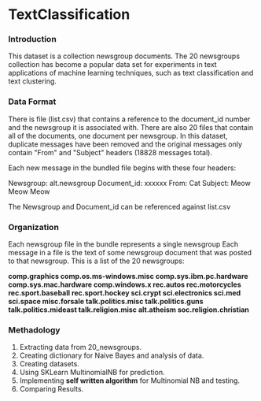# TextClassification

### Introduction
This dataset is a collection newsgroup documents.
The 20 newsgroups collection has become a popular data set for experiments in text applications of machine learning techniques, 
such as text classification and text clustering.

### Data Format
There is file (list.csv) that contains a reference to the document_id number and the newsgroup it is associated with.
There are also 20 files that contain all of the documents, one document per newsgroup.
In this dataset, duplicate messages have been removed and the original messages only contain "From" and "Subject" headers (18828 messages total).

Each new message in the bundled file begins with these four headers:

Newsgroup: alt.newsgroup
Document_id: xxxxxx
From: Cat
Subject: Meow Meow Meow

The Newsgroup and Document_id can be referenced against list.csv

### Organization
Each newsgroup file in the bundle represents a single newsgroup
Each message in a file is the text of some newsgroup document that was posted to that newsgroup.
This is a list of the 20 newsgroups:

**comp.graphics
comp.os.ms-windows.misc
comp.sys.ibm.pc.hardware
comp.sys.mac.hardware
comp.windows.x rec.autos
rec.motorcycles
rec.sport.baseball
rec.sport.hockey sci.crypt
sci.electronics
sci.med
sci.space
misc.forsale talk.politics.misc
talk.politics.guns
talk.politics.mideast talk.religion.misc
alt.atheism
soc.religion.christian**

### Methadology

1. Extracting data from 20_newsgroups.
2. Creating dictionary for Naive Bayes and analysis of data.
3. Creating datasets.
4. Using SKLearn MultinomialNB for prediction.
5. Implementing **self written algorithm** for Multinomial NB and testing.
6. Comparing Results.
